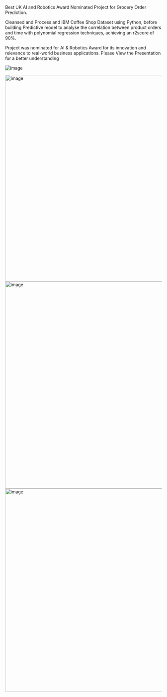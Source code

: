 Best UK AI and Robotics Award Nominated Project for Grocery Order Prediction.

Cleansed and Process and IBM Coffee Shop Dataset using Python, before building Predictive model to analyse the correlation between product orders and time with polynomial regression techniques, achieving an r2score of 90%. 

Project was nominated for AI & Robotics Award for its innovation and relevance to real-world business applications.
Please View the Presentation for a better understanding

![image](https://github.com/ismailhx/Data-Analysis-on-a-Coffee-Dataset---Sklearn-Dash/assets/101983947/f78cdaa8-5626-4971-af7d-42f7a1190011)

<img width="1210" height="661" alt="image" src="https://github.com/user-attachments/assets/d0817c5f-d4f1-4061-95a1-916f95781db2" />

<img width="1214" height="664" alt="image" src="https://github.com/user-attachments/assets/18802bc1-eeec-4344-956e-dc195a120a86" />

<img width="1200" height="651" alt="image" src="https://github.com/user-attachments/assets/071404de-114c-452d-9f65-5b7f49d72fc2" />

